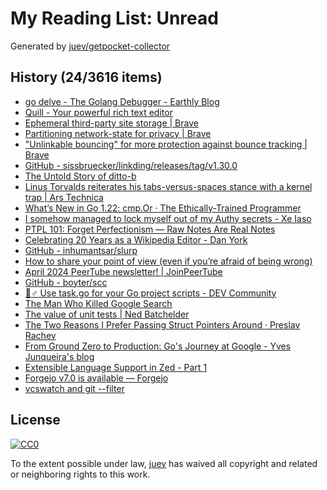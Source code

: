# My Reading List: Unread

Generated by [juev/getpocket-collector](https://github.com/juev/getpocket-collector)

## History (24/3616 items)

- [go delve - The Golang Debugger - Earthly Blog](https://earthly.dev/blog/golang-dlv/)
- [Quill - Your powerful rich text editor](https://quilljs.com)
- [Ephemeral third-party site storage | Brave](https://brave.com/privacy-updates/7-ephemeral-storage/)
- [Partitioning network-state for privacy | Brave](https://brave.com/privacy-updates/14-partitioning-network-state/)
- ["Unlinkable bouncing" for more protection against bounce tracking | Brave](https://brave.com/privacy-updates/16-unlinkable-bouncing/)
- [GitHub - sissbruecker/linkding/releases/tag/v1.30.0](https://github.com/sissbruecker/linkding/releases/tag/v1.30.0)
- [The Untold Story of ditto-b](https://blog.lopp.net/the-untold-story-of-ditto-b/)
- [Linus Torvalds reiterates his tabs-versus-spaces stance with a kernel trap | Ars Technica](https://arstechnica.com/gadgets/2024/04/linus-torvalds-reiterates-his-tabs-versus-spaces-stance-with-a-kernel-trap/)
- [What’s New in Go 1.22: cmp.Or · The Ethically-Trained Programmer](https://blog.carlana.net/post/2024/golang-cmp-or-uses-and-history/)
- [I somehow managed to lock myself out of my Authy secrets - Xe Iaso](https://xeiaso.net/notes/2024/authy-fuckup/)
- [PTPL 101: Forget Perfectionism — Raw Notes Are Real Notes](https://blog.plaintextpaperless.com/p/ptpl-101-no-perfection-raw-notes-are-real-notes)
- [Celebrating 20 Years as a Wikipedia Editor - Dan York](https://danyork.com/2024/04/celebrating-20-years-as-a-wikipedia-editor.html)
- [GitHub - inhumantsar/slurp](https://github.com/inhumantsar/slurp)
- [How to share your point of view (even if you’re afraid of being wrong)](https://newsletter.weskao.com/p/high-performers-share-their-point-of-view)
- [April 2024 PeerTube newsletter! | JoinPeerTube](https://joinpeertube.org/news/newsletter-2024-04)
- [GitHub - boyter/scc](https://github.com/boyter/scc)
- [🏃♂️ Use task.go for your Go project scripts - DEV Community](https://dev.to/jcbhmr/use-taskgo-for-your-go-project-scripts-2cm4)
- [The Man Who Killed Google Search](https://www.wheresyoured.at/the-men-who-killed-google/)
- [The value of unit tests | Ned Batchelder](https://nedbatchelder.com//blog/201602/the_value_of_unit_tests.html)
- [The Two Reasons I Prefer Passing Struct Pointers Around · Preslav Rachev](https://preslav.me/2024/04/23/two-reasons-to-prefer-struct-pointers-in-golang/)
- [From Ground Zero to Production: Go's Journey at Google - Yves Junqueira's blog](https://i-admin.cetico.org/posts/early-days-golang-google/)
- [Extensible Language Support in Zed - Part 1](https://zed.dev/blog/language-extensions-part-1)
- [Forgejo v7.0 is available — Forgejo](https://forgejo.org/2024-04-release-v7-0/)
- [vcswatch and git --filter](https://df7cb.de/blog/2024/vcswatch-git-filter.html)

## License

[![CC0](https://mirrors.creativecommons.org/presskit/buttons/88x31/svg/cc-zero.svg)](https://creativecommons.org/publicdomain/zero/1.0/)

To the extent possible under law, [juev](https://github.com/juev) has waived all copyright and related or neighboring rights to this work.
